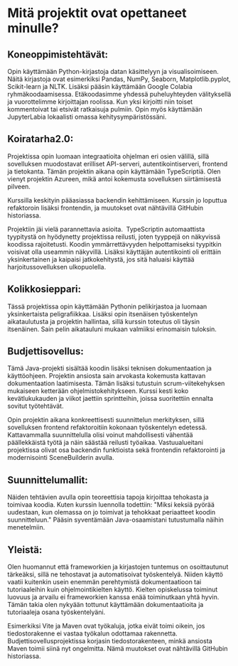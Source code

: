 # Mitä projektit ovat opettaneet minulle?

## Koneoppimistehtävät: 
Opin käyttämään Python-kirjastoja datan käsittelyyn ja visualisoimiseen. Näitä kirjastoja ovat esimerkiksi Pandas, NumPy, Seaborn, Matplotlib.pyplot, Scikit-learn ja NLTK. Lisäksi pääsin käyttämään Google Colabia ryhmäkoodaamisessa. Etäkoodasimme yhdessä puheluyhteyden välityksellä ja vuorottelimme kirjoittajan roolissa. Kun yksi kirjoitti niin toiset kommentoivat tai etsivät ratkaisuja pulmiin. Opin myös käyttämään JupyterLabia lokaalisti omassa kehitysympäristössäni.

## Koiratarha2.0:
Projektissa opin luomaan integraatioita ohjelman eri osien välillä, sillä sovelluksen muodostavat erilliset API-serveri, autentikointiserveri, frontend ja tietokanta. Tämän projektin aikana opin käyttämään TypeScriptiä. Olen vienyt projektin Azureen, mikä antoi kokemusta sovelluksen siirtämisestä pilveen.
  
Kurssilla keskityin pääasiassa backendin kehittämiseen. Kurssin jo loputtua refaktoroin lisäksi frontendin, ja muutokset ovat nähtävillä GitHubin historiassa.
  
Projektiin jäi vielä parannettavia asioita.  TypeScriptin automaattista tyypitystä on  hyödynetty projektissa reilusti, joten tyyppejä on näkyvissä koodissa rajoitetusti. Koodin ymmärrettävyyden helpottamiseksi tyypitkin voisivat olla useammin näkyvillä. Lisäksi käyttäjän autentikointi oli erittäin yksinkertainen ja kaipaisi jatkokehitystä, jos sitä haluaisi käyttää harjoitussovelluksen ulkopuolella.

## Kolikkosieppari:
Tässä projektissa opin käyttämään Pythonin pelikirjastoa ja luomaan yksinkertaista peligrafiikkaa. Lisäksi opin itsenäisen työskentelyn aikataulutusta ja projektin hallintaa, sillä kurssin toteutus oli täysin itsenäinen. Sain pelin aikatauluni mukaan valmiiksi erinomaisin tuloksin.

## Budjettisovellus:
Tämä Java-projekti sisältää koodin lisäksi teknisen dokumentaation ja käyttöohjeen. Projektin ansiosta sain arvokasta kokemusta kattavan dokumentaation laatimisesta. Tämän lisäksi tutustuin scrum-viitekehyksen mukaiseen ketterään ohjelmistokehitykseen. Kurssi kesti koko kevätlukukauden ja viikot jaettiin sprintteihin, joissa suoritettiin ennalta sovitut työtehtävät.
  
Opin projektin aikana konkreettisesti suunnittelun merkityksen, sillä sovelluksen frontend refaktoroitiin kokonaan työskentelyn edetessä. Kattavammalla suunnittelulla olisi voinut mahdollisesti vähentää päällekkäistä työtä ja näin säästää reilusti työaikaa. Vastuualueitani projektissa olivat osa backendin funktioista sekä frontendin refaktorointi ja modernisointi SceneBuilderin avulla.

## Suunnittelumallit:
Näiden tehtävien avulla opin teoreettisia tapoja kirjoittaa tehokasta ja toimivaa koodia. Kuten kurssin luennolla todettiin: "Miksi keksiä pyörää uudestaan, kun olemassa on jo toimivat ja tehokkaat periaatteet koodin suunnitteluun." Pääsin syventämään Java-osaamistani tutustumalla näihin menetelmiin.

## Yleistä:
Olen huomannut että frameworkien ja kirjastojen tuntemus on osoittautunut tärkeäksi, sillä ne tehostavat ja automatisoivat työskentelyä. Niiden käyttö vaatii kuitenkin usein enemmän perehtymistä dokumentaatioon tai tutoriaaleihin kuin ohjelmointikielten käyttö. Kielten opiskelussa toiminut luovuus ja arvailu ei frameworkien kanssa enää toiminutkaan yhtä hyvin. Tämän takia olen nykyään tottunut käyttämään dokumentaatioita ja tutoriaaleja osana työskentelyäni.
  
Esimerkiksi Vite ja Maven ovat työkaluja, jotka eivät toimi oikein, jos tiedostorakenne ei vastaa työkalun odottamaa rakennetta. Budjettisovellusprojektissa korjasin tiedostorakenteen, minkä ansiosta Maven toimii siinä nyt ongelmitta. Nämä muutokset ovat nähtävillä GitHubin historiassa.
